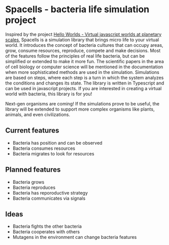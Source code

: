 # Spacells - bacteria life simulation project

Inspired by the project [Hello Worlds - Virtual javascript worlds at planetary scales](https://github.com/kenjinp/hello-worlds), Spacells is a simulation library that brings micro life to your virtual world. It introduces the concept of bacteria cultures that can occupy areas, grow, consume resources, reproduce, compete and make decisions. Most of the features follow the principles of real life bacteria, but can be simplified or extended to make it more fun. The scientific papers in the area of cell biology or computer science will be mentioned in the documentation when more sophisticated methods are used in the simulation. Simulations are based on steps, where each step is a turn in which the system analyzes the conditions and changes its state. The library is written in Typescript and can be used in javascript projects. If you are interested in creating a virtual world with bacteria, this library is for you!

Next-gen organisms are coming! If the simulations prove to be useful, the library will be extended to support more complex organisms like plants, animals, and even civilizations.

## Current features

- Bacteria has position and can be observed
- Bacteria consumes resources
- Bacteria migrates to look for resources

## Planned features

- Bacteria grows
- Bacteria reproduces
- Bacteria has reporoductive strategy
- Bacteria communicates via signals

## Ideas

- Bacteria fights the other bacteria
- Bacteria cooperates with others
- Mutagens in the environment can change bacteria features
